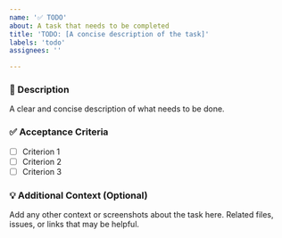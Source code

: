 ```yaml
---
name: '✅ TODO'
about: A task that needs to be completed
title: 'TODO: [A concise description of the task]'
labels: 'todo'
assignees: ''

---
```


### 📝 Description

A clear and concise description of what needs to be done.

### ✅ Acceptance Criteria

- [ ]  Criterion 1
- [ ]  Criterion 2
- [ ]  Criterion 3

### 💡 Additional Context (Optional)

Add any other context or screenshots about the task here. Related files, issues, or links that may be helpful.